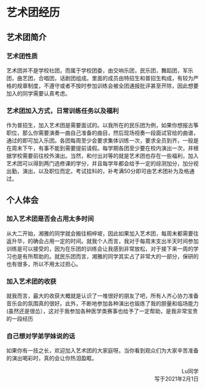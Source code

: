 # 艺术团经历

## 艺术团简介
### 艺术团性质

艺术团并不是学校社团，而属于学校团委，由交响乐团，民乐团，舞蹈团，军乐团，曲艺团，合唱团，话剧团组成。里面的成员由特招生和普招生构成，有较为严格的规章制度，不遵守或者不按时参加训练会被全团通报批评甚至开除，因此想要加入的同学需要认真考虑。

### 艺术团加入方式，日常训练任务以及福利

作为普招生，加入艺术团是需要面试的。以我所在的民乐团为例，如果你想报古筝职位，那么你需要演奏一曲自己准备的曲目，然后现场视奏一段面试官给的曲谱，通过的即可加入乐团。各团每周至少会要求集体训练一次，要求全员到齐，一般是在周末下午，有事不能到需要提前请假。每学期各团至少要在校内演出一次，并根据学校需要前往校外演出。当然，和付出对等的就是艺术团也存在一些福利，加入艺术团可以得到两门选修课的学分，并且每学年都会给予一定的综测加分，加分视出勤，演出，以及职位而定。考试挂科的，补考满50分即可由艺术团补为及格通过。

## 个人体会
### 加入艺术团是否会占用太多时间

从大二开始，湘雅的同学就会搬往桐梓坡，因此如果加入艺术团，每周末都需要往返升华，的确会占用一定的时间。就我个人而言，我对于每周末支出半天时间参加训练是可以接受的，因为在乐团的训练会让我感到非常放松，对于接下来一周的学习也是有所帮助的。就民乐团而言，湘雅的同学其实占了非常大的一部分，保研的也有很多，所以不用太过担心。

### 加入艺术团的收获

就我而言，最大的收获大概就是认识了一堆很好的朋友了吧，所有人齐心协力准备音乐会的氛围真的很好。此外，不断地参加各种演出也锻炼了我的胆量和临场能力(虽然还是很怂），这对于我参加各种医学类赛事也给予了一定帮助，是我非常宝贵的一段经历

### 自己想对学弟学妹说的话

如果你有一技之长，欢迎加入艺术团的大家庭呀。当你看到观众们为大家辛苦准备的演出喝彩时，真的会让你热泪盈眶。

<p align="right">Lu同学<br/>写于2021年2月1日</p>